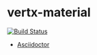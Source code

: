 # vertx-material

[![Build Status](https://vietj.ci.cloudbees.com/buildStatus/icon?job=vertx-materials)](https://vietj.ci.cloudbees.com/job/vertx-materials/)

- [Asciidoctor](src/main/asciidoc/output/Index.adoc)
